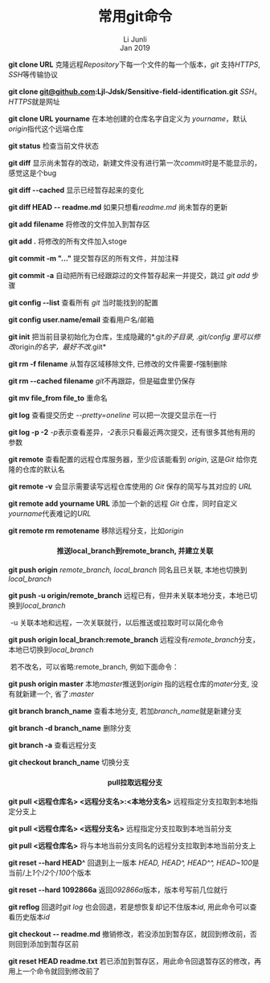 # <center>常用git命令</center>

<center>Li Junli</center>

<center>Jan 2019</center>

**git clone URL**    克隆远程*Repository*下每一个文件的每一个版本，*git* 支持*HTTPS*, *SSH*等传输协议

**git clone git@github.com:Ljl-Jdsk/Sensitive-field-identification.git**    *SSH*。*HTTPS*就是网址

**git clone URL yourname**    在本地创建的仓库名字自定义为 *yourname*，默认*origin*指代这个远端仓库

**git status**    检查当前文件状态

**git diff**    显示尚未暂存的改动，新建文件没有进行第一次*commit*时是不能显示的，感觉这是个bug

**git diff --cached** 显示已经暂存起来的变化

**git diff HEAD -- readme.md**    如果只想看*readme.md*  尚未暂存的更新

**git add filename**    将修改的文件加入到暂存区

**git add .**    将修改的所有文件加入stoge

**git commit -m "..."**    提交暂存区的所有文件，并加注释

**git commit -a**    自动把所有已经跟踪过的文件暂存起来一并提交，跳过 *git add* 步骤

**git config --list**    查看所有 *git* 当时能找到的配置

**git config  user.name/email**    查看用户名/邮箱

**git init**    把当前目录初始化为仓库，生成隐藏的*.git*的子目录, *.git/config* 里可以修改*origin*的名字，最好不改*.giit*

**git rm -f filename**    从暂存区域移除文件, 已修改的文件需要-f强制删除

**git rm --cached filename**    *git*不再跟踪，但是磁盘里仍保存

**git mv file_from file_to**    重命名

**git log**    查看提交历史  *--pretty=oneline* 可以把一次提交显示在一行

**git log -p -2**    *-p*表示查看差异，*-2*表示只看最近两次提交，还有很多其他有用的参数

**git remote**    查看配置的远程仓库服务器，至少应该能看到 *origin*, 这是*Git* 给你克隆的仓库的默认名

**git remote -v**    会显示需要读写远程仓库使用的 *Git* 保存的简写与其对应的 *URL*

**git remote add yourname URL**    添加一个新的远程 *Git* 仓库，同时自定义*yourname*代表难记的*URL*

**git remote rm remotename**     移除远程分支，比如*origin*   

#### <center>推送local_branch到remote_branch, 并建立关联</center>

**git push origin**    *remote_branch, local_branch* 同名且已关联, 本地也切换到*local_branch*

**git push -u origin/remote_branch**    远程已有，但并未关联本地分支，本地已切换到*local_branch*

​                                                                    -u 关联本地和远程，一次关联就行，以后推送或拉取时可以简化命令

**git push origin local_branch:remote_branch**    远程没有*remote_branch*分支，本地已切换到*local_branch*

​                                                                                       若不改名，可以省略:remote_branch, 例如下面命令：

**git push origin master**    本地*master*推送到*origin* 指的远程仓库的*mater*分支, 没有就新建一个, 省了:*master*



**git branch  branch_name**    查看本地分支, 若加*branch_name*就是新建分支

**git branch -d branch_name**    删除分支

**git branch -a**    查看远程分支

**git checkout branch_name**    切换分支



#### <center>pull拉取远程分支</center>

**git pull <远程仓库名> <远程分支名>:<本地分支名>**    远程指定分支拉取到本地指定分支上

**git pull <远程仓库名> <远程分支名>**    远程指定分支拉取到本地当前分支

**git pull <远程仓库名>**    将与本地当前分支同名的远程分支拉取到本地当前分支上



**git reset --hard HEAD^**    回退到上一版本 *HEAD, HEAD^, HEAD^^, HEAD~100*是当前/上*1*个/*2*个/*100*个版本

**git reset --hard 1092866a**    返回*092866a*版本，版本号写前几位就行

**git reflog**    回退时*git log* 也会回退，若是想恢复却记不住版本*id*, 用此命令可以查看历史版本*id*

**git checkout -- readme.md**    撤销修改，若没添加到暂存区，就回到修改前，否则回到添加到暂存区前

**git reset HEAD readme.txt**    若已添加到暂存区，用此命令回退暂存区的修改，再用上一个命令就回到修改前了

